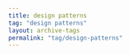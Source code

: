 ```yaml
---
title: design patterns
tag: "design patterns"
layout: archive-tags
permalink: "tag/design-patterns"
---
```

